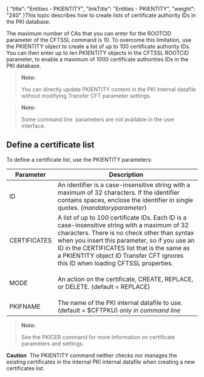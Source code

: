 {
    "title": "Entities - PKIENTITY",
    "linkTitle": "Entities - PKIENTITY",
    "weight": "240"
}This topic describes how to create lists of certificate authority IDs in the PKI database.

The maximum number of CAs that you can enter for the ROOTCID parameter of the CFTSSL command is 10. To overcome this limitation, use the PKIENTITY object to create a list of up to 100 certificate authority IDs. You can then enter up to ten PKIENTITY objects in the CFTSSL ROOTCID parameter, to enable a maximum of 1000 certificate authorities IDs in the PKI database.

> **Note:**
>
> You can directly update PKIENTITY content in the PKI internal datafile without modifying Transfer CFT parameter settings.

> **Note:**
>
> Some command line  parameters are not available in the user interface.

## Define a certificate list

To define a certificate list, use the PKIENTITY parameters:

<table>
   <thead>
      <tr>
<th class="TableStyle-SynchTableStyle_interop-HeadE-Column1-Header1">Parameter         </th>
<th class="TableStyle-SynchTableStyle_interop-HeadD-Column1-Header1">Description         </th>
      </tr>
   </thead>
   <tbody>
      <tr>
         <td>ID         </td>
         <td>An identifier is a case-insensitive string with a maximum of 32 characters. If the identifier contains spaces, enclose the identifier in single quotes. (<em>mandatoryparameter</em>)         </td>
      </tr>
      <tr>
         <td>CERTIFICATES<br />
         </td>
         <td>A list of up to 100 certificate IDs. Each ID is a case-insensitive string with a maximum of 32 characters. There is no check other than syntax when you insert this parameter, so if you use an ID in the CERTIFICATES list that is the same as a PKIENTITY object ID <span class="mc-variable axway_variables.Component_Short_Name variable">Transfer CFT</span> ignores this ID when loading CFTSSL properties.         </td>
      </tr>
      <tr>
         <td><p>MODE</p>         </td>
         <td><p>An action on the certificate, CREATE, REPLACE, or DELETE. (default = REPLACE)</p>         </td>
      </tr>
      <tr>
         <td>PKIFNAME         </td>
         <td>The name of the PKI internal datafile to use. (default = $CFTPKU) <em>only in command line</em>         </td>
      </tr>
   </tbody>
</table>

> **Note:**
>
> See the PKICER command for more information on certificate parameters and settings.

**Caution**  The PKIENTITY command neither checks nor manages the existing certificates in the internal PKI internal datafile when creating a new certificates list.
